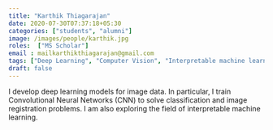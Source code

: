 ```yaml
---
title: "Karthik Thiagarajan"
date: 2020-07-30T07:37:18+05:30
categories: ["students", "alumni"]
image: /images/people/karthik.jpg
roles:  ["MS Scholar"]
email : mailkarthikthiagarajan@gmail.com
tags: ["Deep Learning", "Computer Vision", "Interpretable machine learning", "Image registration"]
draft: false
---
```

I develop deep learning models for image data. In particular, I train Convolutional Neural Networks (CNN) to solve classification and image registration problems. I am also exploring the field of interpretable machine learning.